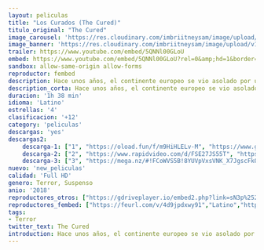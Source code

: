 ```yaml
---
layout: peliculas
title: "Los Curados (The Cured)"
titulo_original: "The Cured"
image_carousel: 'https://res.cloudinary.com/imbriitneysam/image/upload/v1544491073/cured-poster-min.jpg'
image_banner: 'https://res.cloudinary.com/imbriitneysam/image/upload/v1544491073/cured-banner-min.jpg'
trailer: https://www.youtube.com/embed/5QNNl00GLoU
embed: https://www.youtube.com/embed/5QNNl00GLoU?rel=0&amp;hd=1&border=0&wmode=opaque&enablejsapi=1&modestbranding=1&controls=1&showinfo=1
sandbox: allow-same-origin allow-forms
reproductor: fembed
description: Hace unos años, el continente europeo se vio asolado por un virus que convirtió a la población en monstruosos caníbales. Se logró hallar un antídoto, pero incluso después de curadas, las personas infectadas recuerdan todo lo que hicieron durante su enajenación. Hoy, la última tanda de convalecientes se prepara para reintegrarse en sociedad.
description_corta: Hace unos años, el continente europeo se vio asolado por un virus que convirtió a la población en monstruosos caníbales. Se logró hallar un antídoto, pero incluso después de curadas, las personas infectadas recuerdan todo lo que..
duracion: '1h 38 min'
idioma: 'Latino'
estrellas: '4'
clasificacion: '+12'
category: 'peliculas'
descargas: 'yes'
descargas2:
    descarga-1: ["1", "https://oload.fun/f/m9HiHLELv-M", "https://www.google.com/s2/favicons?domain=openload.co","OpenLoad","https://res.cloudinary.com/imbriitneysam/image/upload/v1541473684/mexico.png", "Latino", "Full HD"]
    descarga-2: ["2", "https://www.rapidvideo.com/d/FSE27JS55T", "https://www.google.com/s2/favicons?domain=www.rapidvideo.com","RapidVideo","https://res.cloudinary.com/imbriitneysam/image/upload/v1541473684/mexico.png", "Latino", "Full HD"]
    descarga-3: ["3", "https://mega.nz/#!FCoWVS5B!8YUVpVxsVNK_X7JgscFkQnQjyyKPNsbdAm5B066pB04", "https://www.google.com/s2/favicons?domain=mega.nz","Mega","https://res.cloudinary.com/imbriitneysam/image/upload/v1541473684/mexico.png", "Latino", "Full HD"]
nuevo: 'new_peliculas'
calidad: 'Full HD'
genero: Terror, Suspenso
anio: '2018'
reproductores_otros: ["https://gdriveplayer.io/embed2.php?link=sN3p%252FLhdLjNn9hbNzPER%252BgJrpLIwkXvqZsPIggzxjq3rJhzgMLrXkKndWgU2nif3dN0xwINY14l0YqAACRKUiGy4w6a14FQwkJDDRPBe5PQM7wOtFvxdo%252BSfDwRTevQPN%252BC5eMLddZxIRuQSeErhLzdM4C%252B7WHakrErRLUT4AObJSak7fbZSsgchQLpAADsP%252FMvZ%252BuO5T0HdV9ufyRRq%252FF","Latino","https://gdriveplayer.io/embed2.php?link=fYmK3PRiIEijV2vAltN1%252BwV8oyorqjQLMaw07KfSu6AllWUQK9J2pzyQloTE82G7%252BmT8OWaOQZjIMPQhekpL6nQFM1wqEvyM%252FHiCSVYcjglkPyEul1ijYypJRUgJUc8AdoBCUUZe9cE5MkdEEIylEyLXJFczlTu4n1vAYnn6sNvvnebc5veNLSeN4v92f4Hn06kzAkM7t3dWwjCA68gWNc","Latino","https://mstream.website/ojtujdhqi5x7","Latino","https://movcloud.net/embed/gh-VDc24H4NO","Latino"]
reproductores_fembed: ["https://feurl.com/v/4d9jpdxwy91","Latino","https://feurl.com/v/8godeq30mp9","Latino"]
tags:
- Terror
twitter_text: The Cured
introduction: Hace unos años, el continente europeo se vio asolado por un virus que convirtió a la población en monstruosos caníbales. Se logró hallar un antídoto, pero incluso después de curadas, las personas infectadas recuerdan todo lo que..
---
```



 







